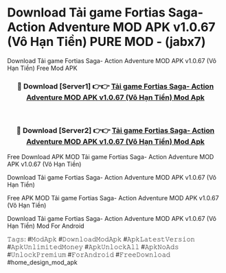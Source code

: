 # Download Tải game Fortias Saga- Action Adventure MOD APK v1.0.67 (Vô Hạn Tiền) PURE MOD - (jabx7)
Download Tải game Fortias Saga- Action Adventure MOD APK v1.0.67 (Vô Hạn Tiền) Free Mod APK

<div align="center">
<h3>🔴 Download [Server1] 👉👉 <a href="https://apk-comot.site?title=Tải_game_Fortias_Saga-_Action_Adventure_MOD_APK_v1.0.67_(Vô_Hạn_Tiền)">Tải game Fortias Saga- Action Adventure MOD APK v1.0.67 (Vô Hạn Tiền) Mod Apk</a></h3><br>

<h3>🔴 Download [Server2] 👉👉 <a href="https://apk-comot.site?title=Tải_game_Fortias_Saga-_Action_Adventure_MOD_APK_v1.0.67_(Vô_Hạn_Tiền)">Tải game Fortias Saga- Action Adventure MOD APK v1.0.67 (Vô Hạn Tiền) Mod Apk</a></h3>
</div>


Free Download APK MOD Tải game Fortias Saga- Action Adventure MOD APK v1.0.67 (Vô Hạn Tiền)

Download Tải game Fortias Saga- Action Adventure MOD APK v1.0.67 (Vô Hạn Tiền) 

Free APK MOD Tải game Fortias Saga- Action Adventure MOD APK v1.0.67 (Vô Hạn Tiền) 

Download Tải game Fortias Saga- Action Adventure MOD APK v1.0.67 (Vô Hạn Tiền) Mod For Android

𝚃𝚊𝚐𝚜: #𝙼𝚘𝚍𝙰𝚙𝚔 #𝙳𝚘𝚠𝚗𝚕𝚘𝚊𝚍𝙼𝚘𝚍𝙰𝚙𝚔 #𝙰𝚙𝚔𝙻𝚊𝚝𝚎𝚜𝚝𝚅𝚎𝚛𝚜𝚒𝚘𝚗 #𝙰𝚙𝚔𝚄𝚗𝚕𝚒𝚖𝚒𝚝𝚎𝚍𝙼𝚘𝚗𝚎𝚢 #𝙰𝚙𝚔𝚄𝚗𝚕𝚘𝚌𝚔𝙰𝚕𝚕 #𝙰𝚙𝚔𝙽𝚘𝙰𝚍𝚜 #𝚄𝚗𝚕𝚘𝚌𝚔𝙿𝚛𝚎𝚖𝚒𝚞𝚖 #𝙵𝚘𝚛𝙰𝚗𝚍𝚛𝚘𝚒𝚍 #𝙵𝚛𝚎𝚎𝙳𝚘𝚠𝚗𝚕𝚘𝚊𝚍 #home_design_mod_apk